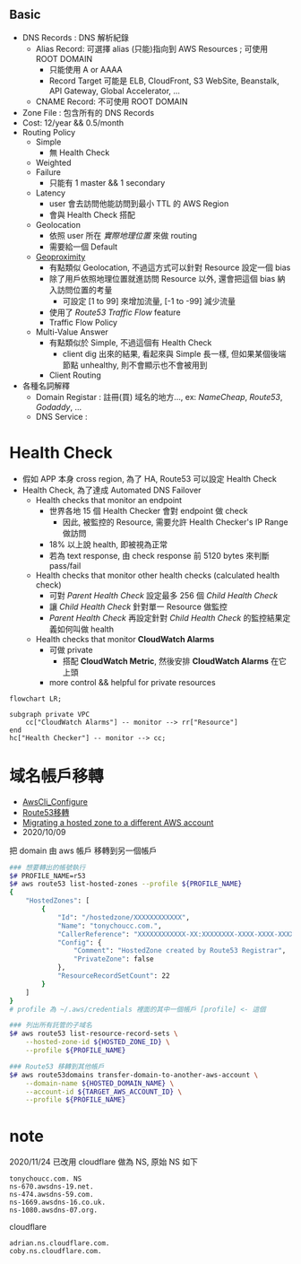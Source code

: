 

## Basic

- DNS Records : DNS 解析紀錄
    - Alias Record: 可選擇 alias (只能)指向到 AWS Resources ; 可使用 ROOT DOMAIN
        - 只能使用 A or AAAA
        - Record Target 可能是 ELB, CloudFront, S3 WebSite, Beanstalk, API Gateway, Global Accelerator, ...
    - CNAME Record: 不可使用 ROOT DOMAIN
- Zone File   : 包含所有的 DNS Records
- Cost: 12/year && 0.5/month
- Routing Policy
    - Simple
        - 無 Health Check
    - Weighted
    - Failure
        - 只能有 1 master && 1 secondary
    - Latency
        - user 會去訪問他能訪問到最小 TTL 的 AWS Region
        - 會與 Health Check 搭配
    - Geolocation
        - 依照 user 所在 *實際地理位置* 來做 routing
        - 需要給一個 Default
    - [Geoproximity](https://docs.aws.amazon.com/Route53/latest/DeveloperGuide/routing-policy-geoproximity.html)
        - 有點類似 Geolocation, 不過這方式可以針對 Resource 設定一個 bias
        - 除了用戶依照地理位置就進訪問 Resource 以外, 還會把這個 bias 納入訪問位置的考量
            - 可設定 [1 to 99] 來增加流量, [-1 to -99] 減少流量
        - 使用了 *Route53 Traffic Flow* feature
        - Traffic Flow Policy
    - Multi-Value Answer
        - 有點類似於 Simple, 不過這個有 Health Check
            - client dig 出來的結果, 看起來與 Simple 長一樣, 但如果某個後端節點 unhealthy, 則不會顯示也不會被用到
        - Client Routing
- 各種名詞解釋
    - Domain Registar : 註冊(買) 域名的地方..., ex: *NameCheap*, *Route53*, *Godaddy*, ...
    - DNS Service     : 


# Health Check

- 假如 APP 本身 cross region, 為了 HA, Route53 可以設定 Health Check
- Health Check, 為了達成 Automated DNS Failover
    - Health checks that monitor an endpoint
        - 世界各地 15 個 Health Checker 會對 endpoint 做 check
            - 因此, 被監控的 Resource, 需要允許 Health Checker's IP Range 做訪問
        - 18% 以上說 health, 即被視為正常
        - 若為 text response, 由 check response 前 5120 bytes 來判斷 pass/fail
    - Health checks that monitor other health checks (calculated health check)
        - 可對 *Parent Health Check* 設定最多 256 個 *Child Health Check*
        - 讓 *Child Health Check* 針對單一 Resource 做監控
        - *Parent Health Check* 再設定針對 *Child Health Check* 的監控結果定義如何叫做 health
    - Health checks that monitor **CloudWatch Alarms**
        - 可做 private
            - 搭配 **CloudWatch Metric**, 然後安排 **CloudWatch Alarms** 在它上頭
        - more control && helpful for private resources

```mermaid
flowchart LR;

subgraph private VPC
    cc["CloudWatch Alarms"] -- monitor --> rr["Resource"]
end
hc["Health Checker"] -- monitor --> cc;
```


# 域名帳戶移轉

- [AwsCli_Configure](https://docs.aws.amazon.com/zh_tw/cli/latest/userguide/cli-configure-files.html)
- [Route53移轉](https://awscli.amazonaws.com/v2/documentation/api/latest/reference/route53domains/transfer-domain-to-another-aws-account.html)
- [Migrating a hosted zone to a different AWS account](https://docs.aws.amazon.com/Route53/latest/DeveloperGuide/hosted-zones-migrating.html#hosted-zones-migrating-install-cli)
- 2020/10/09

把 domain 由 aws 帳戶 移轉到另一個帳戶

```bash
### 想要轉出的帳號執行
$# PROFILE_NAME=r53
$# aws route53 list-hosted-zones --profile ${PROFILE_NAME}
{
    "HostedZones": [
        {
            "Id": "/hostedzone/XXXXXXXXXXXX",
            "Name": "tonychoucc.com.",
            "CallerReference": "XXXXXXXXXXXX-XX:XXXXXXXX-XXXX-XXXX-XXXX-XXXXXXXXXXXX",
            "Config": {
                "Comment": "HostedZone created by Route53 Registrar",
                "PrivateZone": false
            },
            "ResourceRecordSetCount": 22
        }
    ]
}
# profile 為 ~/.aws/credentials 裡面的其中一個帳戶 [profile] <- 這個

### 列出所有託管的子域名
$# aws route53 list-resource-record-sets \
    --hosted-zone-id ${HOSTED_ZONE_ID} \
    --profile ${PROFILE_NAME}

### Route53 移轉到其他帳戶
$# aws route53domains transfer-domain-to-another-aws-account \
    --domain-name ${HOSTED_DOMAIN_NAME} \
    --account-id ${TARGET_AWS_ACCOUNT_ID} \
    --profile ${PROFILE_NAME}
```


# note

2020/11/24 已改用 cloudflare 做為 NS, 原始 NS 如下

```
tonychoucc.com. NS 
ns-670.awsdns-19.net.
ns-474.awsdns-59.com.
ns-1669.awsdns-16.co.uk.
ns-1080.awsdns-07.org.
```

cloudflare

```
adrian.ns.cloudflare.com.
coby.ns.cloudflare.com.
```
